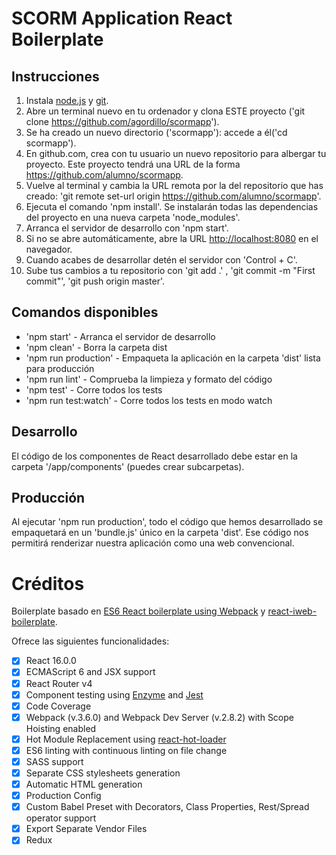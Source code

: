 # SCORM Application React Boilerplate

## Instrucciones

1. Instala [node.js](https://nodejs.org/es/download/) y [git](https://git-scm.com/downloads).
2. Abre un terminal nuevo en tu ordenador y clona ESTE proyecto ('git clone https://github.com/agordillo/scormapp').
3. Se ha creado un nuevo directorio ('scormapp'): accede a él('cd scormapp').
4. En github.com, crea con tu usuario un nuevo repositorio para albergar tu proyecto. Este proyecto tendrá una URL de la forma https://github.com/alumno/scormapp.
5. Vuelve al terminal y cambia la URL remota por la del repositorio que has creado: 'git remote set-url origin https://github.com/alumno/scormapp'.
6. Ejecuta el comando 'npm install'. Se instalarán todas las dependencias del proyecto en una nueva carpeta 'node_modules'.
7. Arranca el servidor de desarrollo con 'npm start'.
8. Si no se abre automáticamente, abre la URL [http://localhost:8080](http://localhost:8080) en el navegador.
9. Cuando acabes de desarrollar detén el servidor con 'Control + C'.
10. Sube tus cambios a tu repositorio con 'git add .' , 'git commit -m "First commit"', 'git push origin master'.


## Comandos disponibles

- 'npm start' - Arranca el servidor de desarrollo
- 'npm clean' - Borra la carpeta dist
- 'npm run production' - Empaqueta la aplicación en la carpeta 'dist' lista para producción
- 'npm run lint' - Comprueba la limpieza y formato del código
- 'npm test' - Corre todos los tests
- 'npm run test:watch' - Corre todos los tests en modo watch


## Desarrollo

El código de los componentes de React desarrollado debe estar en la carpeta '/app/components' (puedes crear subcarpetas).


## Producción

Al ejecutar 'npm run production', todo el código que hemos desarrollado se empaquetará en un 'bundle.js' único en la carpeta 'dist'. Ese código nos permitirá renderizar nuestra aplicación como una web convencional.


# Créditos

Boilerplate basado en [ES6 React boilerplate using Webpack](https://github.com/KleoPetroff/react-webpack-boilerplate) y [react-iweb-boilerplate](https://github.com/sonsoleslp/react-iweb-boilerplate).

Ofrece las siguientes funcionalidades:

- [x] React 16.0.0
- [x] ECMAScript 6 and JSX support
- [x] React Router v4
- [x] Component testing using [Enzyme](https://github.com/airbnb/enzyme) and [Jest](https://facebook.github.io/jest)
- [x] Code Coverage
- [x] Webpack (v.3.6.0) and Webpack Dev Server (v.2.8.2) with Scope Hoisting enabled
- [x] Hot Module Replacement using [react-hot-loader](https://github.com/gaearon/react-hot-loader)
- [x] ES6 linting with continuous linting on file change
- [x] SASS support
- [x] Separate CSS stylesheets generation
- [x] Automatic HTML generation
- [x] Production Config
- [x] Custom Babel Preset with Decorators, Class Properties, Rest/Spread operator support
- [x] Export Separate Vendor Files
- [x] Redux